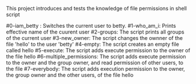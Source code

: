 This project introduces and tests the knowledge of file permissions in shell script

#0-iam_betty : Switches the current user to betty.
#1-who_am_i: Prints effective name of the cuurent user
#2-groups: The script prints all groups of the current user
#3-new_owner: The script changes the ownner of the file 'hello' to the user 'betty'
#4-empty: The script creates an empty file called hello
#5-execute: The script adds execute permission to the owner of the file hello
#6-multiple_permissions: The script adds execute permission to the owner and the group owner, and read permission of other users, to the file
#7-everybody: The script adds execution permission to the owner, the group owner and the other users, of the file hello
